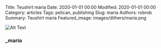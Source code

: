Title: Teushirt maria
Date: 2020-01-01 00:00
Modified: 2020-01-01 00:00
Category: articles
Tags: pelican, publishing
Slug: maria
Authors: robrob
Summary: Teushirt maria
Featured_image: images/dithers/maria.png

![Alt Text]({static}/original_images/maria_original.png)
### _maria
